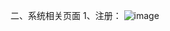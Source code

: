 二、系统相关页面
1、注册：
![image](https://github.com/juyinh/jykj-hospital-saas/assets/164468654/380b1614-24d6-400e-a86d-14182bd55a7d)


